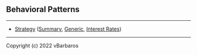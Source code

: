 ## Behavioral Patterns
<hr>

* [Strategy](strategy/) 
  ([Summary](strategy/strategy-summary.md),
   [Generic](strategy/strategy_generic.py), 
   [Interest Rates](strategy/strategy_interest_rates.py))


<hr>
Copyright (c) 2022 vBarbaros